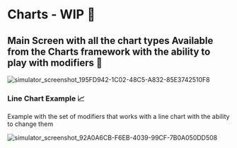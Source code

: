 # Charts - WIP 🌱

## Main Screen with all the chart types Available from the Charts framework with the ability to play with modifiers 👾
![simulator_screenshot_195FD942-1C02-48C5-A832-85E3742510F8](https://github.com/999lama/Charts/assets/71217614/981f0077-dbe8-4204-9fd1-7863eb4303c8)


### Line Chart Example 📈

Example with the set of modifiers that works with a line chart with the ability to change them  

![simulator_screenshot_92A0A6CB-F6EB-4039-99CF-7B0A050DD508](https://github.com/999lama/Charts/assets/71217614/cde99ad2-958f-4f68-bc83-e4ce1330732c)
